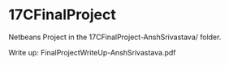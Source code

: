 # 17CFinalProject
Netbeans Project in the 17CFinalProject-AnshSrivastava/ folder.

Write up: FinalProjectWriteUp-AnshSrivastava.pdf
